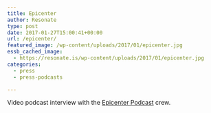 ```yaml
---
title: Epicenter
author: Resonate
type: post
date: 2017-01-27T15:00:41+00:00
url: /epicenter/
featured_image: /wp-content/uploads/2017/01/epicenter.jpg
essb_cached_image:
  - https://resonate.is/wp-content/uploads/2017/01/epicenter.jpg
categories:
  - press
  - press-podcasts

---
```

Video podcast interview with the <a href="https://epicenter.tv/episode/167/" target="_blank" rel="noopener noreferrer">Epicenter Podcast</a> crew.